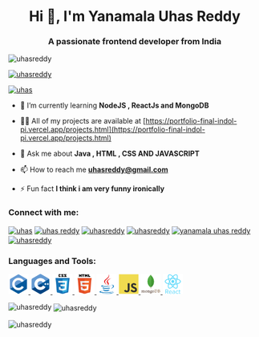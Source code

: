 <h1 align="center">Hi 👋, I'm Yanamala Uhas Reddy</h1>
<h3 align="center">A passionate frontend developer from India</h3>

<p align="left"> <img src="https://komarev.com/ghpvc/?username=uhasreddy&label=Profile%20views&color=0e75b6&style=flat" alt="uhasreddy" /> </p>

<p align="left"> <a href="https://github.com/ryo-ma/github-profile-trophy"><img src="https://github-profile-trophy.vercel.app/?username=uhasreddy" alt="uhasreddy" /></a> </p>

<p align="left"> <a href="https://twitter.com/uhas" target="blank"><img src="https://img.shields.io/twitter/follow/uhas?logo=twitter&style=for-the-badge" alt="uhas" /></a> </p>

- 🌱 I’m currently learning **NodeJS , ReactJs and MongoDB**

- 👨‍💻 All of my projects are available at [https://portfolio-final-indol-pi.vercel.app/projects.html](https://portfolio-final-indol-pi.vercel.app/projects.html)

- 💬 Ask me about **Java , HTML , CSS AND JAVASCRIPT**

- 📫 How to reach me **uhasreddy@gmail.com**

- ⚡ Fun fact **I think i am very funny ironically**

<h3 align="left">Connect with me:</h3>
<p align="left">
<a href="https://twitter.com/uhas" target="blank"><img align="center" src="https://raw.githubusercontent.com/rahuldkjain/github-profile-readme-generator/master/src/images/icons/Social/twitter.svg" alt="uhas" height="30" width="40" /></a>
<a href="https://linkedin.com/in/uhas reddy" target="blank"><img align="center" src="https://raw.githubusercontent.com/rahuldkjain/github-profile-readme-generator/master/src/images/icons/Social/linked-in-alt.svg" alt="uhas reddy" height="30" width="40" /></a>
<a href="https://instagram.com/uhasreddy" target="blank"><img align="center" src="https://raw.githubusercontent.com/rahuldkjain/github-profile-readme-generator/master/src/images/icons/Social/instagram.svg" alt="uhasreddy" height="30" width="40" /></a>
<a href="https://www.codechef.com/users/uhasreddy" target="blank"><img align="center" src="https://cdn.jsdelivr.net/npm/simple-icons@3.1.0/icons/codechef.svg" alt="uhasreddy" height="30" width="40" /></a>
<a href="https://www.hackerrank.com/yanamala uhas reddy" target="blank"><img align="center" src="https://raw.githubusercontent.com/rahuldkjain/github-profile-readme-generator/master/src/images/icons/Social/hackerrank.svg" alt="yanamala uhas reddy" height="30" width="40" /></a>
<a href="https://www.leetcode.com/uhasreddy" target="blank"><img align="center" src="https://raw.githubusercontent.com/rahuldkjain/github-profile-readme-generator/master/src/images/icons/Social/leet-code.svg" alt="uhasreddy" height="30" width="40" /></a>
</p>

<h3 align="left">Languages and Tools:</h3>
<p align="left"> <a href="https://www.cprogramming.com/" target="_blank" rel="noreferrer"> <img src="https://raw.githubusercontent.com/devicons/devicon/master/icons/c/c-original.svg" alt="c" width="40" height="40"/> </a> <a href="https://www.w3schools.com/cpp/" target="_blank" rel="noreferrer"> <img src="https://raw.githubusercontent.com/devicons/devicon/master/icons/cplusplus/cplusplus-original.svg" alt="cplusplus" width="40" height="40"/> </a> <a href="https://www.w3schools.com/css/" target="_blank" rel="noreferrer"> <img src="https://raw.githubusercontent.com/devicons/devicon/master/icons/css3/css3-original-wordmark.svg" alt="css3" width="40" height="40"/> </a> <a href="https://www.w3.org/html/" target="_blank" rel="noreferrer"> <img src="https://raw.githubusercontent.com/devicons/devicon/master/icons/html5/html5-original-wordmark.svg" alt="html5" width="40" height="40"/> </a> <a href="https://www.java.com" target="_blank" rel="noreferrer"> <img src="https://raw.githubusercontent.com/devicons/devicon/master/icons/java/java-original.svg" alt="java" width="40" height="40"/> </a> <a href="https://developer.mozilla.org/en-US/docs/Web/JavaScript" target="_blank" rel="noreferrer"> <img src="https://raw.githubusercontent.com/devicons/devicon/master/icons/javascript/javascript-original.svg" alt="javascript" width="40" height="40"/> </a> <a href="https://www.mongodb.com/" target="_blank" rel="noreferrer"> <img src="https://raw.githubusercontent.com/devicons/devicon/master/icons/mongodb/mongodb-original-wordmark.svg" alt="mongodb" width="40" height="40"/> </a> <a href="https://reactjs.org/" target="_blank" rel="noreferrer"> <img src="https://raw.githubusercontent.com/devicons/devicon/master/icons/react/react-original-wordmark.svg" alt="react" width="40" height="40"/> </a> </p>

<p><img align="left" src="https://github-readme-stats.vercel.app/api/top-langs?username=uhasreddy&show_icons=true&locale=en&layout=compact" alt="uhasreddy" /></p>

<p>&nbsp;<img align="center" src="https://github-readme-stats.vercel.app/api?username=uhasreddy&show_icons=true&locale=en" alt="uhasreddy" /></p>

<p><img align="center" src="https://github-readme-streak-stats.herokuapp.com/?user=uhasreddy&" alt="uhasreddy" /></p>

